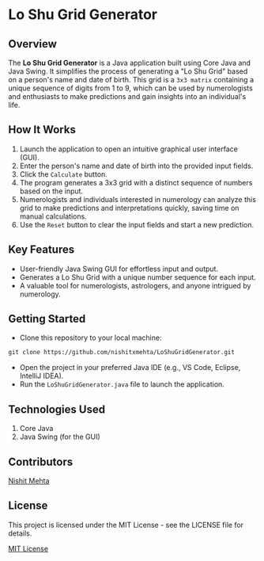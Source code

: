 # Lo Shu Grid Generator
 
## Overview

The **Lo Shu Grid Generator** is a Java application built using Core Java and Java Swing. It simplifies the process of generating a "Lo Shu Grid" based on a person's name and date of birth. This grid is a `3x3 matrix` containing a unique sequence of digits from 1 to 9, which can be used by numerologists and enthusiasts to make predictions and gain insights into an individual's life.

## How It Works

1.	Launch the application to open an intuitive graphical user interface (GUI).
2.	Enter the person's name and date of birth into the provided input fields.
3.	Click the `Calculate` button.
4.	The program generates a 3x3 grid with a distinct sequence of numbers based on the input.
5.	Numerologists and individuals interested in numerology can analyze this grid to make predictions and interpretations quickly, saving time on manual calculations.
6.	Use the `Reset` button to clear the input fields and start a new prediction.

## Key Features

-  User-friendly Java Swing GUI for effortless input and output.
-  Generates a Lo Shu Grid with a unique number sequence for each input.
-  A valuable tool for numerologists, astrologers, and anyone intrigued by numerology.

## Getting Started

-	Clone this repository to your local machine:
```markdown
git clone https://github.com/nishitxmehta/LoShuGridGenerator.git
```  
-	Open the project in your preferred Java IDE (e.g., VS Code, Eclipse, IntelliJ IDEA).
-	Run the `LoShuGridGenerator.java` file to launch the application.

## Technologies Used

1.  Core Java
2.  Java Swing (for the GUI)

## Contributors

[Nishit Mehta](https://www.linkedin.com/in/nishitmehta-/)

## License

This project is licensed under the MIT License - see the LICENSE file for details.

[MIT License](LICENSE)
